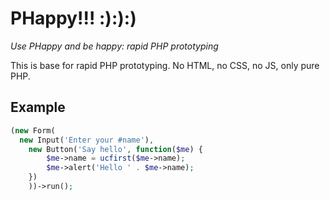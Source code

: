 # PHappy!!! :):):)

*Use PHappy and be happy: rapid PHP prototyping*

This is base for rapid PHP prototyping. No HTML, no CSS, no JS, only pure PHP.

## Example

```php
(new Form(
  new Input('Enter your #name'),
	new Button('Say hello', function($me) {
		$me->name = ucfirst($me->name);
		$me->alert('Hello ' . $me->name);
	})
	))->run();
```
